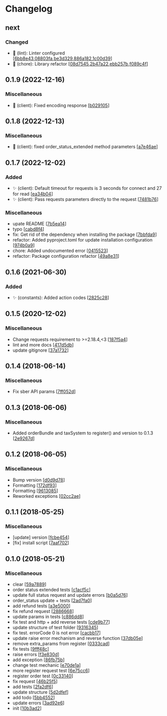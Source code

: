 # Changelog

<a name="next"></a>
## next

### Changed

- 🔧 (lint): Linter configured [[6bb8e43](https://gitlab.com/gocream/pysberbank/commit/6bb8e43511f70c40c4c787b677c2d2a0ff0cbbca),[08803fa](https://gitlab.com/gocream/pysberbank/commit/08803fa510f6e8b9b5f2208132bed69137150f5f),[be3d329](https://gitlab.com/gocream/pysberbank/commit/be3d329735c1e38ea7d42e9c1b88e3a055b98c7d),[886a182](https://gitlab.com/gocream/pysberbank/commit/886a18256bdbf792ac8ff0777ee8bd9bf1d806c1),[1c00d39](https://gitlab.com/gocream/pysberbank/commit/1c00d39d57181de15feef040125855b84c44f4a2)]
- 🔧 (chore): Library refactor [[08d7545](https://gitlab.com/gocream/pysberbank/commit/08d754591e2def320d8b536f32dfef64c3110256),[2b47a22](https://gitlab.com/gocream/pysberbank/commit/2b47a224558cd2dfd24b1b99a5c61c45e35a56ab),[ebb257b](https://gitlab.com/gocream/pysberbank/commit/ebb257b595af8b85d25a0222fcdc5e03a86b589d),[f089c4f](https://gitlab.com/gocream/pysberbank/commit/f089c4f21e4718f57606d1eee6c4c5b83b2299b9)]


<a name="0.1.9"></a>
## 0.1.9 (2022-12-16)

### Miscellaneous

- 🐛 (client): Fixed encoding response [[b029105](https://gitlab.com/gocream/pysberbank/commit/b029105a910eeae375d8ba66aa608d175cf78bf2)]


<a name="0.1.8"></a>
## 0.1.8 (2022-12-13)

### Miscellaneous

- 🐛 (client): fixed order_status_extended method parameters [[a7e46ae](https://gitlab.com/gocream/pysberbank/commit/a7e46ae3a411fb251974339e6ccfbb2cbbbc5e86)]


<a name="0.1.7"></a>
## 0.1.7 (2022-12-02)

### Added

- ✨ (client): Default timeout for requests is 3 seconds for connect and 27 for read [[ea34b04](https://gitlab.com/gocream/pysberbank/commit/ea34b04e835e6fd5751dff863409f1dc5e2a8621)]
- ✨ (client): Pass requests parameters directly to the request [[7481b76](https://gitlab.com/gocream/pysberbank/commit/7481b7672102594993a1cec6fb71f19c3924ab15)]

### Miscellaneous

-  upate README [[7b5ea14](https://gitlab.com/gocream/pysberbank/commit/7b5ea14f11dedb0ceded0f501af7182dcc209001)]
-  typo [[cabd8f4](https://gitlab.com/gocream/pysberbank/commit/cabd8f49a2836e005fc1bf56d31066efa148c753)]
-  fix: Get rid of the dependency when installing the package [[7bbfda9](https://gitlab.com/gocream/pysberbank/commit/7bbfda97f4843b17f1b84ed3b2002503a37f732b)]
-  refactor: Added pyproject.toml for update installation configuration [[974b0a9](https://gitlab.com/gocream/pysberbank/commit/974b0a9ffa36db5207947959ff7b53c597b430f6)]
-  chore: Added undocumented error [[0415523](https://gitlab.com/gocream/pysberbank/commit/0415523c6b63fbad1e33bd6a5a19c91a672ff1a1)]
-  refactor: Package configuration refactor [[49a8e31](https://gitlab.com/gocream/pysberbank/commit/49a8e31b8d2acef9929c94b57dc94b601fe887d9)]


<a name="0.1.6"></a>
## 0.1.6 (2021-06-30)

### Added

- ✨ (constants): Added action codes [[2825c28](https://gitlab.com/gocream/pysberbank/commit/2825c28d1a52690b8533462321efc39fb6a94283)]


<a name="0.1.5"></a>
## 0.1.5 (2020-12-02)

### Miscellaneous

-  Change requests requirement to >=2.18.4,<3 [[187f5a4](https://gitlab.com/gocream/pysberbank/commit/187f5a41036d1d7338c595c7ab65e22a45b87b41)]
-  lint and more docs [[417d5db](https://gitlab.com/gocream/pysberbank/commit/417d5db9c23ef7b99d5a34dcc1256fb585515bd8)]
-  update gitignore [[37a1732](https://gitlab.com/gocream/pysberbank/commit/37a1732137ed693685135b0461b1114a34aeeb79)]


<a name="0.1.4"></a>
## 0.1.4 (2018-06-14)

### Miscellaneous

-  Fix sber API params [[7ff052d](https://gitlab.com/gocream/pysberbank/commit/7ff052d3840e3c668870daf0017e73def6e050cc)]


<a name="0.1.3"></a>
## 0.1.3 (2018-06-06)

### Miscellaneous

-  Added orderBundle and taxSystem to register() and version to 0.1.3 [[2e9267d](https://gitlab.com/gocream/pysberbank/commit/2e9267d8fc59fa7208d0061e174ebcf7cb792b13)]


<a name="0.1.2"></a>
## 0.1.2 (2018-06-05)

### Miscellaneous

-  Bump version [[d0d9d78](https://gitlab.com/gocream/pysberbank/commit/d0d9d7885ac3ff38d0c213f2dafd95ab7a835120)]
-  Formatting [[172df93](https://gitlab.com/gocream/pysberbank/commit/172df932502441ba8e8723cfd1bb3c7dc27a09b3)]
-  Formatting [[9613085](https://gitlab.com/gocream/pysberbank/commit/96130853e4c8c22d50888a4dce9c2b2a8219b42f)]
-  Reworked exceptions [[02cc2ae](https://gitlab.com/gocream/pysberbank/commit/02cc2ae6e08c318f4c45975e208c0065d3fe34c0)]


<a name="0.1.1"></a>
## 0.1.1 (2018-05-25)

### Miscellaneous

-  [update] version [[fcbe454](https://gitlab.com/gocream/pysberbank/commit/fcbe454534fb7306b733359167bbb02c69320d4c)]
-  [fix] install script [[7aaf702](https://gitlab.com/gocream/pysberbank/commit/7aaf702d625845f92235274cbc49504578f5a562)]


<a name="0.1.0"></a>
## 0.1.0 (2018-05-21)

### Miscellaneous

-  clear [[59a7889](https://gitlab.com/gocream/pysberbank/commit/59a78893dc7ad2b41d803b7eb1ffea91fa15b38a)]
-  order status extended tests [[c1acf5c](https://gitlab.com/gocream/pysberbank/commit/c1acf5cbdca8b7c65327940463e902665f94a7d0)]
-  update full status request and update errors [[b0a5d76](https://gitlab.com/gocream/pysberbank/commit/b0a5d760d3473192a624bdb3f869d37c96dfb4ce)]
-  order_status update + tests [[2ad7fa0](https://gitlab.com/gocream/pysberbank/commit/2ad7fa061e367bee7d5257d07ccb8f91093ec432)]
-  add refund tests [[a3e5000](https://gitlab.com/gocream/pysberbank/commit/a3e50009bb8cf46e9f1bf484be5fda4c01dccb7e)]
-  fix refund request [[2886668](https://gitlab.com/gocream/pysberbank/commit/2886668ad081ae3739d590d22e5c15c7bd3fe40e)]
-  update params in tests [[c886dd8](https://gitlab.com/gocream/pysberbank/commit/c886dd83c22c655220f7d98921c53a623c57cd5f)]
-  fix test and http + add reverse tests [[cde9b77](https://gitlab.com/gocream/pysberbank/commit/cde9b779b2e98d049cdeaca566de10dffb59669b)]
-  update structure of test folder [[9316345](https://gitlab.com/gocream/pysberbank/commit/9316345d5c4f9ecc130cc4e4681fe271f05f74f4)]
-  fix test. errorCode 0 is not error [[cacbb17](https://gitlab.com/gocream/pysberbank/commit/cacbb1701d5cbd09e6eb00781639db5804cc4f55)]
-  update raise error mechanism and reverse function [[37db05e](https://gitlab.com/gocream/pysberbank/commit/37db05ea1efecba789da98f8e68df92cb4e00103)]
-  remove extra_params from register [[0333cad](https://gitlab.com/gocream/pysberbank/commit/0333cadaba7d704d60394201f9f25a6888317303)]
-  fix tests [[9fff48c](https://gitlab.com/gocream/pysberbank/commit/9fff48cae1be4ee3642bb87dadd3f46b09620211)]
-  raise errors [[f3e830d](https://gitlab.com/gocream/pysberbank/commit/f3e830dc9763aad7f4fe05722c06372e23d59356)]
-  add exception [[86fb75b](https://gitlab.com/gocream/pysberbank/commit/86fb75b4179af71c22127b4cec9cac373ed7a870)]
-  change test mechanic [[e70de1a](https://gitlab.com/gocream/pysberbank/commit/e70de1ade8d194d91818cf0983eff1ebd42ebd0e)]
-  more register request test [[6e75cc6](https://gitlab.com/gocream/pysberbank/commit/6e75cc61ba5e485bdd5f8b7e6c6a503ce0d65f59)]
-  register order test [[0c33140](https://gitlab.com/gocream/pysberbank/commit/0c331407eabb07566a09087044534f54f9627b5f)]
-  fix request [[46b25f5](https://gitlab.com/gocream/pysberbank/commit/46b25f57a524b54e1aaad6835fa10923b33c4178)]
-  add tests [[2fa2df6](https://gitlab.com/gocream/pysberbank/commit/2fa2df679ed7e3c13ec81ad4eb3a435d0bbc439e)]
-  update structure [[5d2dfef](https://gitlab.com/gocream/pysberbank/commit/5d2dfef12c2e98ff18b94f151d2b00118455bac7)]
-  add todo [[5bb4552](https://gitlab.com/gocream/pysberbank/commit/5bb455260586ca06b041f26dc072069fe26e99df)]
-  update errors [[3ad92e6](https://gitlab.com/gocream/pysberbank/commit/3ad92e669146166074d439a143e78d90d540305c)]
-  init [[10b3ad2](https://gitlab.com/gocream/pysberbank/commit/10b3ad2e1021a8abd6453c2b5057abc1f51520e5)]
